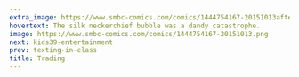 ```yaml
---
extra_image: https://www.smbc-comics.com/comics/1444754167-20151013after.png
hovertext: The silk neckerchief bubble was a dandy catastrophe.
image: https://www.smbc-comics.com/comics/1444754167-20151013.png
next: kids39-entertainment
prev: texting-in-class
title: Trading
---
```

